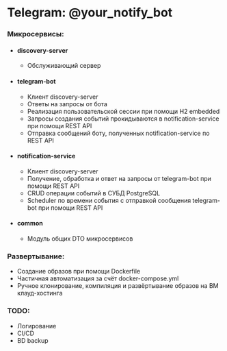 # Telegram: @your_notify_bot

### Микросервисы:

* #### discovery-server
    * Обслуживающий сервер

* #### telegram-bot
    * Клиент discovery-server
    * Ответы на запросы от бота
    * Реализация пользовательской сессии при помощи H2 embedded
    * Запросы создания событий прокидываются в notification-service при помощи REST API
    * Отправка сообщений боту, полученных notification-service по REST API

* #### notification-service
    * Клиент discovery-server
    * Получение, обработка и ответ на запросы от telegram-bot при помощи REST API
    * CRUD операции событий в СУБД PostgreSQL
    * Scheduler по времени события с отправкой сообщения telegram-bot при помощи REST API

* #### common
    * Модуль общих DTO микросервисов

### Развертывание:

* Создание образов при помощи Dockerfile
* Частичная автоматизация за счёт docker-compose.yml
* Ручное клонирование, компиляция и развёртывание образов на ВМ клауд-хостинга

### TODO:

* Логирование
* CI/CD
* BD backup